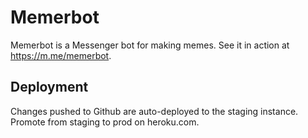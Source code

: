 # Memerbot

Memerbot is a Messenger bot for making memes. See it in action at https://m.me/memerbot.

## Deployment

Changes pushed to Github are auto-deployed to the staging instance. Promote from staging to prod on heroku.com.
